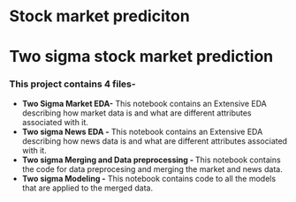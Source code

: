 # Stock market prediciton
<h1>Two sigma stock market prediction</h1>
<h3>This project contains 4 files-</h3>
<ul>
  <li>
    <b>Two Sigma Market EDA-</b> This notebook contains an Extensive EDA describing how market data is and what are different attributes associated with it.</li>
  <li>
    <b>Two sigma News EDA -</b> This notebook contains an Extensive EDA describing how news data is and what are different attributes associated with it.
  </li>
  <li>
    <b>Two sigma Merging and Data preprocessing - </b>This notebook contains the code for data preprocesing and merging the market and news data.
  </li>
  <li>
    <b>Two sigma Modeling -</b> This notebook contains code to all the models that are applied to the merged data.
  </li>
  </ul>
